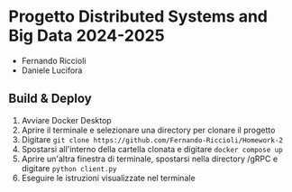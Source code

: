 # Progetto Distributed Systems and Big Data 2024-2025
- Fernando Riccioli
- Daniele Lucifora

## Build & Deploy
1. Avviare Docker Desktop
2. Aprire il terminale e selezionare una directory per clonare il progetto
3. Digitare `git clone https://github.com/Fernando-Riccioli/Homework-2`
4. Spostarsi all'interno della cartella clonata e digitare `docker compose up`
5. Aprire un'altra finestra di terminale, spostarsi nella directory /gRPC e digitare `python client.py`
6. Eseguire le istruzioni visualizzate nel terminale